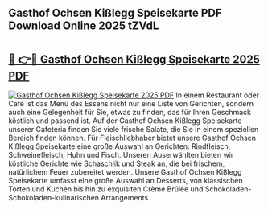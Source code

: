 ## Gasthof Ochsen Kißlegg Speisekarte PDF Download Online 2025 tZVdL

# <h2><a href="http://gc71m3o.nevu.top/?p=Gasthof+Ochsen+Ki%c3%9flegg+Speisekarte">🔗 👉🔴 Gasthof Ochsen Kißlegg Speisekarte 2025 PDF</a></h2>

[![Gasthof Ochsen Kißlegg Speisekarte 2025 PDF](https://i.imgur.com/dBaPXMq.png)](http://gc71m3o.nevu.top/?p=Gasthof+Ochsen+Ki%c3%9flegg+Speisekarte)
In einem Restaurant oder Café ist das Menü des Essens nicht nur eine Liste von Gerichten, sondern auch eine Gelegenheit für Sie, etwas zu finden, das für Ihren Geschmack köstlich und passend ist. Auf der Gasthof Ochsen Kißlegg Speisekarte unserer Cafeteria finden Sie viele frische Salate, die Sie in einem speziellen Bereich finden können. Für Fleischliebhaber bietet unsere Gasthof Ochsen Kißlegg Speisekarte eine große Auswahl an Gerichten: Rindfleisch, Schweinefleisch, Huhn und Fisch. Unseren Auserwählten bieten wir köstliche Gerichte wie Schaschlik und Steak an, die bei frischem, natürlichem Feuer zubereitet werden. Unsere Gasthof Ochsen Kißlegg Speisekarte umfasst eine große Auswahl an Desserts, von klassischen Torten und Kuchen bis hin zu exquisiten Crème Brûlée und Schokoladen-Schokoladen-kulinarischen Arrangements.
